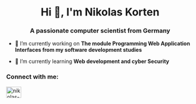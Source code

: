 <h1 align="center">Hi 👋, I'm Nikolas Korten</h1>
<h3 align="center">A passionate computer scientist from Germany</h3>

- 🔭 I’m currently working on **The module Programming Web Application Interfaces from my software development studies**

- 🌱 I’m currently learning **Web development and cyber Security**

<h3 align="left">Connect with me:</h3>
<p align="left">
<a href="https://linkedin.com/in/nikolas-korten" target="blank"><img align="center" src="https://raw.githubusercontent.com/rahuldkjain/github-profile-readme-generator/master/src/images/icons/Social/linked-in-alt.svg" alt="nikolas-korten" height="30" width="40" /></a>
</p>
